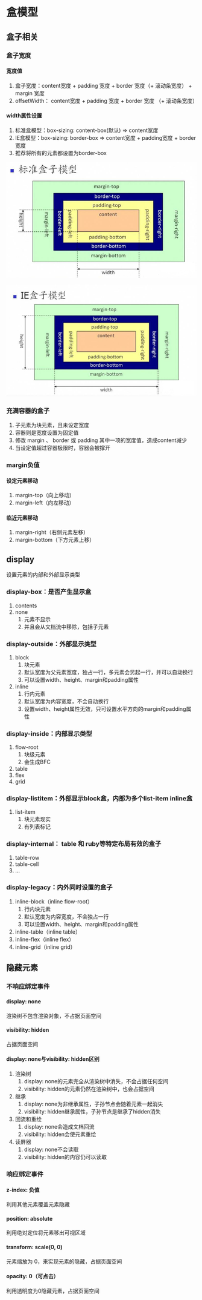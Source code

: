 # 盒模型

## 盒子相关

### 盒子宽度

#### 宽度值

1. 盒子宽度：content宽度 + padding 宽度 + border 宽度（+ 滚动条宽度） + margin 宽度
2. offsetWidth： content宽度 + padding 宽度 + border 宽度 （+ 滚动条宽度）

#### width属性设置

1. 标准盒模型：box-sizing: content-box(默认) => content宽度
2. IE盒模型：box-sizing: border-box => content宽度 + padding宽度 + border宽度
3. 推荐将所有的元素都设置为border-box

![标准盒模型](assets/04-标准盒模型.png)

![IE盒模型](assets/04-IE盒模型.png)

### 充满容器的盒子

1. 子元素为块元素，且未设定宽度
2. 容器则是宽度设置为固定值
3. 修改 margin 、 border 或 padding 其中一项的宽度值，造成content减少
4. 当设定值超过容器极限时，容器会被撑开

### margin负值

#### 设定元素移动

1. margin-top（向上移动）
2. margin-left（向左移动）

#### 临近元素移动

1. margin-right（右侧元素左移）
2. margin-bottom（下方元素上移）

## display

设置元素的内部和外部显示类型

### display-box：是否产生显示盒

1. contents
2. none
   1. 元素不显示
   2. 并且会从文档流中移除，包括子元素

### display-outside：外部显示类型

1. block
   1. 块元素
   2. 默认宽度为父元素宽度，独占一行，多元素会另起一行，并可以自动换行
   3. 可以设置width、height、margin和padding属性
2. inline
   1. 行内元素
   2. 默认宽度为内容宽度，不会自动换行
   3. 设置width、height属性无效，只可设置水平方向的margin和padding属性

### display-inside：内部显示类型

1. flow-root
   1. 块级元素
   2. 会生成BFC
2. table
3. flex
4. grid

### display-listitem：外部显示block盒，内部为多个list-item inline盒

1. list-item
   1. 块元素现实
   2. 有列表标记

### display-internal： table 和 ruby等特定布局有效的盒子

1. table-row
2. table-cell
3. ...

### display-legacy：内外同时设置的盒子

1. inline-block（inline flow-root）
   1. 行内块元素
   2. 默认宽度为内容宽度，不会独占一行
   3. 可以设置width、height、margin和padding属性
2. inline-table（inline table）
3. inline-flex（inline flex）
4. inline-grid（inline grid）

## 隐藏元素

### 不响应绑定事件

#### display: none

渲染树不包含渲染对象，不占据页面空间

#### visibility: hidden

占据页面空间

#### display: none与visibility: hidden区别

1. 渲染树
   1. display: none的元素完全从渲染树中消失，不会占据任何空间
   2. visibility: hidden的元素仍然在渲染树中，也会占据空间
2. 继承
   1. display: none为非继承属性，子孙节点会随着元素一起消失
   2. visibility: hidden继承属性，子孙节点是继承了hidden消失
3. 回流和重绘
   1. display: none会造成文档回流
   2. visibility: hidden会使元素重绘
4. 读屏器
   1. display: none不会读取
   2. visibility: hidden的内容仍可以读取

### 响应绑定事件

#### z-index: 负值

利用其他元素覆盖元素隐藏

#### position: absolute

利用绝对定位将元素移出可视区域

#### transform: scale(0, 0)

元素缩放为 0，来实现元素的隐藏，占据页面空间

#### opacity: 0（可点击）

利用透明度为0隐藏元素，占据页面空间
